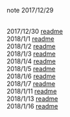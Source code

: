 note  2017/12/29   

<br/> 
2017/12/30   <a href="https://github.com/static-mkk/learn_note/tree/master/2017.12" >readme</a>
<br/>
2018/1/1    <a href="https://github.com/static-mkk/learn_note/tree/master/2018.1/1.1" >readme</a>
<br/>
2018/1/2   <a href="https://github.com/static-mkk/learn_note/tree/master/2018.1/1.2" >readme</a>
<br/>
2018/1/3  <a href="https://github.com/static-mkk/learn_note/tree/master/2018.1/1.3" >readme</a>
<br/>
2018/1/4  <a href="https://github.com/static-mkk/learn_note/tree/master/2018.1/1.4" >readme</a>
<br/>
2018/1/5  <a href="https://github.com/static-mkk/learn_note/tree/master/2018.1/1.5" >readme</a>
<br/>
2018/1/6  <a href="https://github.com/static-mkk/learn_note/tree/master/2018.1/1.6" >readme</a>
<br/>
2018/1/7  <a href="https://github.com/static-mkk/learn_note/tree/master/2018.1/1.7" >readme</a>
<br/>
2018/1/11  <a href="https://github.com/static-mkk/learn_note/tree/master/2018.1/1.11" >readme</a>
<br/>
2018/1/13 <a href="https://github.com/static-mkk/learn_note/tree/master/2018.1/1.13" >readme</a>
<br/>
2018/1/16  <a href="https://github.com/static-mkk/learn_note/tree/master/2018.1/1.16" >readme</a>